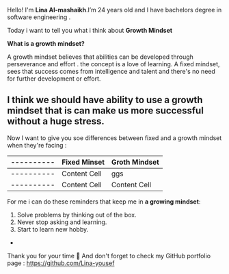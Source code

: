Hello! I'm **Lina Al-mashaikh**.I’m 24 years old and I have bachelors degree in software engineering . 

Today i want to tell you what i think about **Growth Mindset**

**What is a growth mindset?**

A growth mindset believes that abilities can be developed through perseverance and effort .
the concept is a love of learning.
A fixed mindset, sees that success comes from  intelligence and talent and there's no need for further development or effort.

I think we should have ability to use a growth mindset that is can make us more successful without a huge stress.
-
Now I want to give you soe differences between fixed and a growth mindset when they're facing :


----------| Fixed Minset  | Groth Mindset |
----------| ------------- | ------------- |
----------| Content Cell  |  ggs          |
----------| Content Cell  | Content Cell  |

For me i can do these reminders that keep me in **a growing mindset**:
1. Solve problems by thinking out of the box.
2. Never stop asking and learning.
3. Start to learn new hobby.
-
Thank you for your time :purple_heart: And don't forget to check my GitHub portfolio page : 
https://github.com/Lina-yousef
